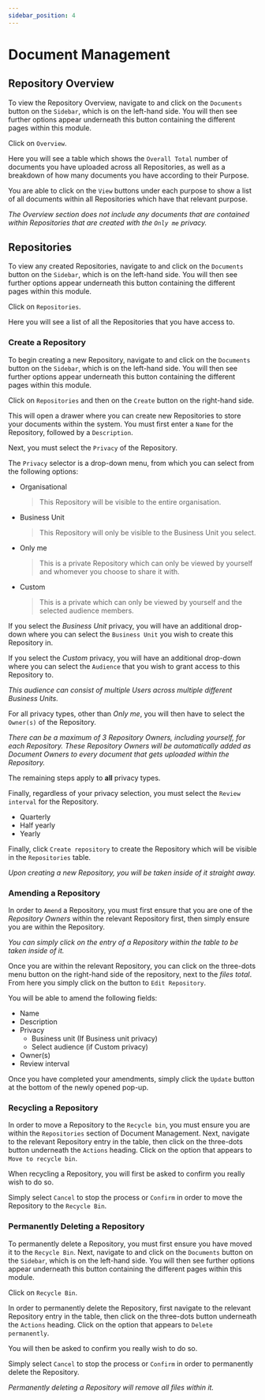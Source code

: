 ```yaml
---
sidebar_position: 4
---
```


# Document Management

## Repository Overview

To view the Repository Overview, navigate to and click on the `Documents` button on the `Sidebar`, which is on the left-hand side. You will then see further options appear underneath this button containing the different pages within this module.

Click on `Overview`.

Here you will see a table which shows the `Overall Total` number of documents you have uploaded across all Repositories, as well as a breakdown of how many documents you have according to their Purpose.

You are able to click on the `View` buttons under each purpose to show a list of all documents within all Repositories which have that relevant purpose.

*The Overview section does not include any documents that are contained within Repositories that are created with the `Only me` privacy.*

## Repositories

To view any created Repositories, navigate to and click on the `Documents` button on the `Sidebar`, which is on the left-hand side. You will then see further options appear underneath this button containing the different pages within this module.

Click on `Repositories`.

Here you will see a list of all the Repositories that you have access to.

### Create a Repository

To begin creating a new Repository, navigate to and click on the `Documents` button on the `Sidebar`, which is on the left-hand side. You will then see further options appear underneath this button containing the different pages within this module.

Click on `Repositories` and then on the `Create` button on the right-hand side.

This will open a drawer where you can create new Repositories to store your documents within the system. You must first enter a `Name` for the Repository, followed by a `Description`. 

Next, you must select the `Privacy` of the Repository. 

The `Privacy` selector is a drop-down menu, from which you can select from the following options:

+ Organisational

	> This Repository will be visible to the entire organisation.

+ Business Unit

	> This Repository will only be visible to the Business Unit you select.

+ Only me

	> This is a private Repository which can only be viewed by yourself and whomever you choose to share it with.

+ Custom

	> This is a private which can only be viewed by yourself and the selected audience members.

If you select the *Business Unit* privacy, you will have an additional drop-down where you can select the `Business Unit` you wish to create this Repository in.

If you select the *Custom* privacy, you will have an additional drop-down where you can select the `Audience` that you wish to grant access to this Repository to.

*This audience can consist of multiple Users across multiple different Business Units.*

For all privacy types, other than *Only me*, you will then have to select the `Owner(s)` of the Repository.

*There can be a maximum of 3 Repository Owners, including yourself, for each Repository. These Repository Owners will be automatically added as Document Owners to every document that gets uploaded within the Repository.*

The remaining steps apply to **all** privacy types.

Finally, regardless of your privacy selection, you must select the `Review interval` for the Repository.

+ Quarterly
+ Half yearly
+ Yearly

Finally, click `Create repository` to create the Repository which will be visible in the `Repositories` table.

*Upon creating a new Repository, you will be taken inside of it straight away.*

### Amending a Repository

In order to `Amend` a Repository, you must first ensure that you are one of the *Repository Owners* within the relevant Repository first, then simply ensure you are within the Repository.

*You can simply click on the entry of a Repository within the table to be taken inside of it.*

Once you are within the relevant Repository, you can click on the three-dots menu button on the right-hand side of the repository, next to the *files total*. From here you simply click on the button to `Edit Repository`.

You will be able to amend the following fields:

+ Name
+ Description
+ Privacy
	+ Business unit (If Business unit privacy)
	+ Select audience (if Custom privacy)
+ Owner(s)
+ Review interval

Once you have completed your amendments, simply click the `Update` button at the bottom of the newly opened pop-up.

### Recycling a Repository

In order to move a Repository to the `Recycle bin`, you must ensure you are within the `Repositories` section of Document Management. Next, navigate to the relevant Repository entry in the table, then click on the three-dots button underneath the `Actions` heading. Click on the option that appears to `Move to recycle bin`.

When recycling a Repository, you will first be asked to confirm you really wish to do so.

Simply select `Cancel` to stop the process or `Confirm` in order to move the Repository to the `Recycle Bin`.

### Permanently Deleting a Repository

To permanently delete a Repository, you must first ensure you have moved it to the `Recycle Bin`. Next, navigate to and click on the `Documents` button on the `Sidebar`, which is on the left-hand side. You will then see further options appear underneath this button containing the different pages within this module.

Click on `Recycle Bin`.

In order to permanently delete the Repository, first navigate to the relevant Repository entry in the table, then click on the three-dots button underneath the `Actions` heading. Click on the option that appears to `Delete permanently`.

You will then be asked to confirm you really wish to do so.

Simply select `Cancel` to stop the process or `Confirm` in order to permanently delete the Repository.

*Permanently deleting a Repository will remove all files within it.*